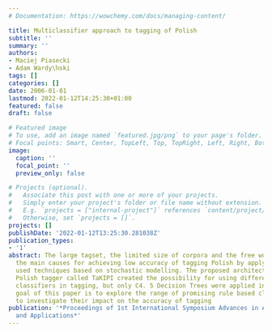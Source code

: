 ```yaml
---
# Documentation: https://wowchemy.com/docs/managing-content/

title: Multiclassifier approach to tagging of Polish
subtitle: ''
summary: ''
authors:
- Maciej Piasecki
- Adam Wardy\ŉski
tags: []
categories: []
date: 2006-01-01
lastmod: 2022-01-12T14:25:30+01:00
featured: false
draft: false

# Featured image
# To use, add an image named `featured.jpg/png` to your page's folder.
# Focal points: Smart, Center, TopLeft, Top, TopRight, Left, Right, BottomLeft, Bottom, BottomRight.
image:
  caption: ''
  focal_point: ''
  preview_only: false

# Projects (optional).
#   Associate this post with one or more of your projects.
#   Simply enter your project's folder or file name without extension.
#   E.g. `projects = ["internal-project"]` references `content/project/deep-learning/index.md`.
#   Otherwise, set `projects = []`.
projects: []
publishDate: '2022-01-12T13:25:30.281038Z'
publication_types:
- '1'
abstract: The large tagset, the limited size of corpora and the free word order are
  the main causes for achieving low accuracy of tagging Polish by applying the commonly
  used techniques based on stochastic modelling. The proposed architecture of the
  Polish tagger called TaKIPI created the possibility for using different types of
  classifiers in tagging, but only C4. 5 Decision Trees were applied initially. The
  goal of this paper is to explore the range of promising rule based classifiers and
  to investigate their impact on the accuracy of tagging
publication: '*Proceedings of 1st International Symposium Advances in Artificial Intelligence
  and Applications*'
---
```

